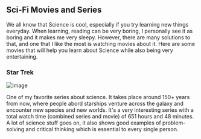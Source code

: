## Sci-Fi Movies and Series
  We all know that Science is cool, especially if you try learning new things everyday. When learning, reading can be very boring, I personally see it as boring and it makes me very sleepy. However, there are many solutions to that, and one that I like the most is watching movies about it. Here are some movies that will help you learn about Science while also being very entertaining.
  
### Star Trek
  ![image](https://user-images.githubusercontent.com/103241776/167341890-60fa74f8-38f5-4077-88f3-9d0023922874.png)
  
  One of my favorite series about science. It takes place around 150+ years from now, where people abord starships venture across the galaxy and encounter new species and new worlds. It's a very interesting series with a total watch time (combined series and movie) of 651 hours and 48 minutes. A lot of science stuff goes on, it also shows good examples of problem-solving and critical thinking which is essential to every single person.
  
  
